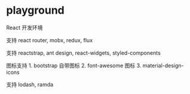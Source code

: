 # playground

<p>React 开发环境</p>
<p>支持 react router, mobx, redux, flux</p>
<p>支持 reactstrap, ant design, react-widgets, styled-components</p>
<p>图标支持 1. bootstrap 自带图标 2. font-awesome 图标 3. material-design-icons</p>
<p>支持 lodash, ramda</p>